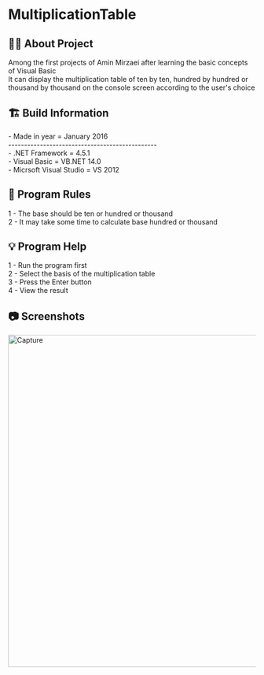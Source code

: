 # MultiplicationTable

<h2> 👨‍💻 About Project</h2>
Among the first projects of Amin Mirzaei after learning the basic concepts of Visual Basic <br />
It can display the multiplication table of ten by ten, hundred by hundred or thousand by thousand on the console screen according to the user's choice <br />

<h2> 🏗 Build Information</h2>
- Made in year = January 2016 <br />
----------------------------------------------- <br />
- .NET Framework =  4.5.1 <br />
- Visual Basic = VB.NET 14.0 <br />
- Micrsoft Visual Studio = VS 2012 <br />


<h2> 📜 Program Rules</h2>
1 - The base should be ten or hundred or thousand<br />
2 - It may take some time to calculate base hundred or thousand<br />

<h2> 💡 Program Help</h2>
1 - Run the program first<br />
2 - Select the basis of the multiplication table <br />
3 - Press the Enter button<br />
4 - View the result

<h2>📷 Screenshots</h2>
<img width="675" alt="Capture" src="https://github.com/user-attachments/assets/16e3e619-0830-4c90-8a68-06cba6e7c3a4">
